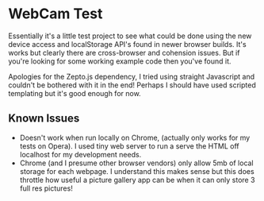 # WebCam Test

Essentially it's a little test project to see what could be done using the new device access and localStorage API's found in newer browser builds. It's works but clearly there are cross-browser and cohension issues. But if you're looking for some working example code then you've found it.

Apologies for the Zepto.js dependency, I tried using straight Javascript and couldn't be bothered with it in the end! Perhaps I should have used scripted templating but it's good enough for now.

## Known Issues

* Doesn't work when run locally on Chrome, (actually only works for my tests on Opera). I used tiny web server to run a serve the HTML off localhost for my development needs.
* Chrome (and I presume other browser vendors) only allow 5mb of local storage for each webpage. I understand this makes sense but this does throttle how useful a picture gallery app can be when it can only store 3  full res pictures!